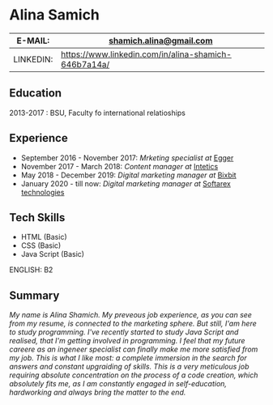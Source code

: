# Alina Samich                                                        

|E-MAIL:   | shamich.alina@gmail.com                              |
|----------|------------------------------------------------------|
| LINKEDIN:| https://www.linkedin.com/in/alina-shamich-646b7a14a/ |

Education
---------

2013-2017 
:   BSU,  Faculty fo international relatioships 

Experience
----------
* September 2016 - November 2017: _Mrketing specialist at_ [Egger](egger.com) 
* November 2017 - March 2018: _Content manager at_ [Intetics](intetics.com)
* May 2018 - December 2019: _Digital marketing manager at_ [Bixbit](bixbit.com)
* January 2020 - till now: _Digital marketing manager at_ [Softarex technologies](softarex.com)

Tech Skills 
-----------
* HTML (Basic)
* CSS (Basic)
* Java Script (Basic)

ENGLISH: B2

Summary
-------

_My name is Alina Shamich. My preveous job experience, as you can see from my resume, is connected to the marketing sphere. 
But still, I'am here to study programming. I've recently started to study Java Script and realised, that I'm getting involved 
in programming. I feel that my future careere as an ingeneer specialist can finally make me more satisfied from my job. This 
is what I like most: a complete immersion in the search for answers  and constant upgraiding of skills. This is a very
meticulous job requiring absolute concentration on the process of a code creation, which absolutely fits me, as I am
constantly engaged in self-education, hardworking and always bring the matter to the end._
